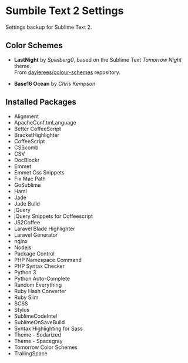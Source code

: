 Sumbile Text 2 Settings
=======================

Settings backup for Sublime Text 2.

Color Schemes
-------------

* **LastNight** by *Spielberg0*, based on the Sublime Text *Tomorrow Night* theme.  
From [daylerees/colour-schemes](https://github.com/daylerees/colour-schemes/blob/master/LastNight.tmTheme) repository.

* **Base16 Ocean** by *Chris Kempson*

Installed Packages
------------------

* Alignment
* ApacheConf.tmLanguage
* Better CoffeeScript
* BracketHighlighter
* CoffeeScript
* CSScomb
* CSV
* DocBlockr
* Emmet
* Emmet Css Snippets
* Fix Mac Path
* GoSublime
* Haml
* Jade
* Jade Build
* jQuery
* jQuery Snippets for Coffeescript
* JS2Coffee
* Laravel Blade Highlighter
* Laravel Generator
* nginx
* Nodejs
* Package Control
* PHP Namespace Command
* PHP Syntax Checker
* Python 3
* Python Auto-Complete
* Random Everything
* Ruby Hash Converter
* Ruby Slim
* SCSS
* Stylus
* SublimeCodeIntel
* SublimeOnSaveBuild
* Syntax Highlighting for Sass
* Theme - Sodarized
* Theme - Spacegray
* Tomorrow Color Schemes
* TrailingSpace
